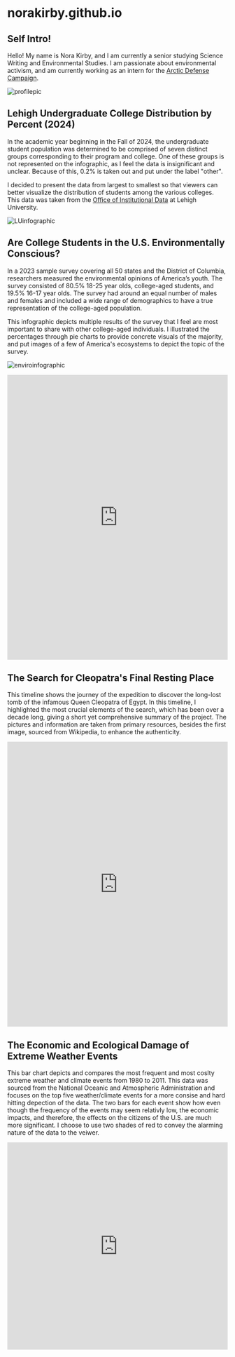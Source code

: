 # norakirby.github.io

## Self Intro!

Hello! My name is Nora Kirby, and I am currently a senior studying Science Writing and Environmental Studies. I am passionate about environmental activism, and am currently working as an intern for the [Arctic Defense Campaign](https://www.defendthearctic.org/).

![profilepic](https://github.com/norakirby/norakirby.github.io/blob/main/profilepic.jpeg?raw=true)

## Lehigh Undergraduate College Distribution by Percent (2024)

In the academic year beginning in the Fall of 2024, the undergraduate student population was determined to be comprised of seven distinct groups corresponding to their program and college. One of these groups is not represented on the infographic, as I feel the data is insignificant and unclear. Because of this, 0.2% is taken out and put under the label "other". 

I decided to present the data from largest to smallest so that viewers can better visualize the distribution of students among the various colleges. This data was taken from the [Office of Institutional Data](https://data.lehigh.edu/sites/data.lehigh.edu/files/LUprofile_2024.pdf) at Lehigh University. 

![LUinfographic](https://github.com/norakirby/norakirby.github.io/blob/main/LUinfographic%20(2).jpg?raw=true)

## Are College Students in the U.S. Environmentally Conscious?

In a 2023 sample survey covering all 50 states and the District of Columbia, researchers measured the environmental opinions of America’s youth. The survey consisted of 80.5% 18-25 year olds, college-aged students, and 19.5% 16-17 year olds. The survey had around an equal number of males and females and included a wide range of demographics to have a true representation of the college-aged population. 

This infographic depicts multiple results of the survey that I feel are most important to share with other college-aged individuals. I illustrated the percentages through pie charts to provide concrete visuals of the majority, and put images of a few of America's ecosystems to depict the topic of the survey.     

![enviroinfographic](https://github.com/norakirby/norakirby.github.io/blob/main/enviroinfographic%20(1).jpg?raw=true)

<iframe src='https://cdn.knightlab.com/libs/timeline3/latest/embed/index.html?source=v2%3A2PACX-1vTMjlJ-ij7sjspBvTOkusMLkloc9ZH4IlP3oP_xswis78I5MfI3Y1cZtx1ACvOIq24KZckzk6QxPIRy&font=Default&lang=en&initial_zoom=2&width=100%25&height=650' width='100%' height='650' webkitallowfullscreen mozallowfullscreen allowfullscreen frameborder='0'></iframe>

## The Search for Cleopatra's Final Resting Place 

This timeline shows the journey of the expedition to discover the long-lost tomb of the infamous Queen Cleopatra of Egypt. In this timeline, I highlighted the most crucial elements of the search, which has been over a decade long, giving a short yet comprehensive summary of the project. The pictures and information are taken from primary resources, besides the first image, sourced from Wikipedia, to enhance the authenticity.  

<iframe src='https://cdn.knightlab.com/libs/timeline3/latest/embed/index.html?source=v2%3A2PACX-1vRYHS5coOYGeRab6mzmzdrZRPF5y0y3rvYJL7xubrJ1COO8DGE4oEBCEKkNweTaDx9vZNlSo3WlsOCY&font=Default&lang=en&initial_zoom=2&width=100%25&height=650' width='100%' height='650' webkitallowfullscreen mozallowfullscreen allowfullscreen frameborder='0'></iframe>


## The Economic and Ecological Damage of Extreme Weather Events

This bar chart depicts and compares the most frequent and most coslty extreme weather and climate events from 1980 to 2011. This data was sourced from the National Oceanic and Atmospheric Administration and focuses on the top five weather/climate events for a more consise and hard hitting depection of the data. The two bars for each event show how even though the frequency of the events may seem relativly low, the economic impacts, and therefore, the effects on the citizens of the U.S. are much more significant. I choose to use two shades of red to convey the alarming nature of the data to the veiwer.


<iframe title="Top 5 US Billion-dollar Weather and Climate Disasters from 1980-2011" aria-label="Grouped Bars" id="datawrapper-chart-SKeZn" src="https://datawrapper.dwcdn.net/SKeZn/1/" scrolling="no" frameborder="0" style="width: 0; min-width: 100% !important; border: none;" height="473" data-external="1"></iframe><script type="text/javascript">window.addEventListener("message",function(a){if(void 0!==a.data["datawrapper-height"]){var e=document.querySelectorAll("iframe");for(var t in a.data["datawrapper-height"])for(var r,i=0;r=e[i];i++)if(r.contentWindow===a.source){var d=a.data["datawrapper-height"][t]+"px";r.style.height=d}}});</script>
